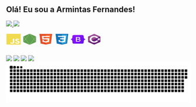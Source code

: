 ## Olá! Eu sou a Armintas Fernandes!

<div>
  <a href="">
    <img height="180cm" src="https://github-readme-stats.vercel.app/api?username=ArmintasFilho&show_icons=true&theme=dark"/>
    <img height="180cm"  src="https://github-readme-stats.vercel.app/api/top-langs/?username=ArmintasFilho&theme=dark"/>
  </a>
</div>

<div style="display: inline_block"><br>
  <img align="center" alt="Armintas-Js" title="JS" height="30" width="40" src="https://raw.githubusercontent.com/devicons/devicon/master/icons/javascript/javascript-plain.svg">
  <img align="center" alt="Armintas-NodeJs" title="NodeJs" height="30" width="40" src="https://raw.githubusercontent.com/devicons/devicon/master/icons/nodejs/nodejs-plain.svg">
  <img align="center" alt="Armintas-HTML" title="HTML" height="30" width="40" src="https://raw.githubusercontent.com/devicons/devicon/master/icons/html5/html5-original.svg">
  <img align="center" alt="Armintas-CSS" title="CSS" height="30" width="40" src="https://raw.githubusercontent.com/devicons/devicon/master/icons/css3/css3-original.svg">
  <img align="center" alt="Armintas-Bootstrap" title="Bootrstrap" height="30" width="40" src="https://raw.githubusercontent.com/devicons/devicon/master/icons/bootstrap/bootstrap-original.svg">
  <img align="center" alt="Armintas-Csharp" title="Csharp" height="30" width="40" src="https://raw.githubusercontent.com/devicons/devicon/master/icons/csharp/csharp-original.svg">
</div>

##

<div> 
<a href="https://www.instagram.com/armintasx/" target="_blank"><img src="https://img.shields.io/badge/-Instagram-%23E4405F?style=for-the-badge&logo=instagram&logoColor=white" target="_blank"></a>
<a href ="mailto:armintasfilho@gmail.com" target="_blank"><img src="https://img.shields.io/badge/-Gmail-%23333?style=for-the-badge&logo=gmail&logoColor=white" target="_blank"></a>
<a href ="https://glitch.com/@armintasfilho" target="_blank"><img src="https://img.shields.io/badge/Glitch-2800ff?style=for-the-badge&logo=glitch&logoColor=white" target="_blank"></a>
<a href="https://www.linkedin.com/in/armintas-f-b58562294" target="_blank"><img src="https://img.shields.io/badge/-LinkedIn-%230077B5?style=for-the-badge&logo=linkedin&logoColor=white" target="_blank"></a> 
</div>

<picture>
  <source media="(prefers-color-scheme: dark)" srcset="https://raw.githubusercontent.com/ArmintasFilho/ArmintasFilho/output/github-contribution-grid-snake-dark.svg">
  <source media="(prefers-color-scheme: light)" srcset="https://raw.githubusercontent.com/ArmintasFilho/ArmintasFilho/output/github-contribution-grid-snake.svg">
  <img alt="github contribution grid snake animation" src="https://raw.githubusercontent.com/ArmintasFilho/ArmintasFilho/output/github-contribution-grid-snake.svg">
</picture>
